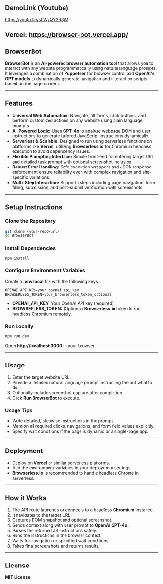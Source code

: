 ## DemoLink (Youtube)
https://youtu.be/sLWyQY2R3jM

Vercel: https://browser-bot.vercel.app/
---
## BrowserBot

**BrowserBot** is an **AI-powered browser automation tool** that allows you to interact with any website programmatically using natural language prompts. It leverages a combination of **Puppeteer** for browser control and **OpenAI's GPT models** to dynamically generate navigation and interaction scripts based on the page content.

-----

## Features

  * **Universal Web Automation:** Navigate, fill forms, click buttons, and perform customized actions on any website using plain language prompts.
  * **AI-Powered Logic:** Uses **GPT-4o** to analyze webpage DOM and user instructions to generate tailored JavaScript instructions dynamically.
  * **Serverless & Scalable:** Designed to run using serverless functions on platforms like **Vercel**, utilizing **Browserless.io** for Chromium headless execution to avoid dependency issues.
  * **Flexible Prompting Interface:** Simple front-end for entering target URL and detailed task prompt with optional screenshot inclusion.
  * **Robust Error Handling:** Safe execution wrappers and JSON response enforcement ensure reliability even with complex navigation and site-specific variations.
  * **Multi-Step Interaction:** Supports steps including page navigation, form filling, submission, and post-submit verification with screenshots.

-----

## Setup Instructions

### Clone the Repository

```bash
git clone <your-repo-url>
cd BrowserBot
```

### Install Dependencies

```bash
npm install
```

### Configure Environment Variables

Create a **.env.local** file with the following keys:

```text
OPENAI_API_KEY=your_openai_api_key
BROWSERLESS_TOKEN=your_browserless_token_optional
```

  * **OPENAI\_API\_KEY:** Your OpenAI API key (required).
  * **BROWSERLESS\_TOKEN:** (Optional) **Browserless.io** token to run headless Chromium remotely.

### Run Locally

```bash
npm run dev
```

Open **http://localhost:3000** in your browser.

-----

## Usage

1.  Enter the target website URL.
2.  Provide a detailed natural language prompt instructing the bot what to do.
3.  Optionally include screenshot capture after completion.
4.  Click **Run BrowserBot** to execute.

### Usage Tips

  * Write detailed, stepwise instructions in the prompt.
  * Mention all required clicks, navigations, and form field values explicitly.
  * Specify wait conditions if the page is dynamic or a single-page app.

-----

## Deployment

  * Deploy on **Vercel** or similar serverless platforms.
  * Add the environment variables in your deployment settings.
  * **Browserless.io** is recommended to handle headless Chrome in serverless.

-----

## How it Works

1.  The API route launches or connects to a headless **Chromium** instance.
2.  It navigates to the target URL.
3.  Captures DOM snapshot and optional screenshot.
4.  Sends context along with user prompt to **OpenAI GPT-4o**.
5.  Parses the returned JS instructions safely.
6.  Runs the instructions in the browser context.
7.  Waits for navigation or specified wait conditions.
8.  Takes final screenshots and returns results.

-----

## License

**MIT License**
